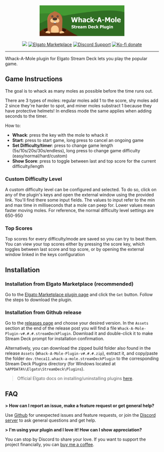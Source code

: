 <p align="center">
  <img src="/.github/images/banner.png?sanitize=true" height="100" />
</p>

<p align="center">
  <img src="https://img.shields.io/github/package-json/v/theca11/whack-a-mole/master?label=%20&color=green" />
  <a href="https://marketplace.elgato.com/product/whack-a-mole-c322a2db-bcdb-4531-ac6c-28ec05a3372d"><img src="https://img.shields.io/badge/Elgato_Marketplace-gray?logo=elgato&logoColor=white&labelColor=1231ac&color=gray" alt="Elgato Marketplace" /></a>
  <a href="https://discord.gg/yFce5NEDak"><img src="https://img.shields.io/badge/Discord-gray?logo=discord&logoColor=white&labelColor=6A7EC2&color=gray" alt="Discord Support" /></a>
  <a href="https://ko-fi.com/the_ca11"><img src="https://img.shields.io/badge/Ko--fi-gray?logo=kofi&logoColor=white&labelColor=red&color=gray" alt="Ko-fi donate" /></a>
</p>

<hr/>

Whack-A-Mole plugin for Elgato Stream Deck lets you play the popular game.

## Game Instructions
The goal is to whack as many moles as possible before the time runs out.

There are 3 types of moles: regular moles add 1 to the score, shy moles add 2 since they're harder to spot, and miner moles substract 1 because they have protective helmets! In endless mode the same applies when adding seconds to the timer.

How to:
- **Whack**: press the key with the mole to whack it
- **Start**: press to start game, long press to cancel an ongoing game
- **Set Difficulty/timer**: press to change game length (5s/10s/20s/30s/endless), long press to change game difficulty (easy/normal/hard/custom)
- **Show Score**: press to toggle between last and top score for the current difficulty/length

### Custom Difficulty Level
A custom difficulty level can be configured and selected. To do so, click on any of the plugin's keys and open the external window using the provided link. You'll find there some input fields. The values to input refer to the min and max time in milliseconds that a mole can peep for. Lower values mean faster moving moles. For reference, the normal difficulty level settings are 650-950

### Top Scores
Top scores for every difficulty/mode are saved so you can try to beat them. You can view your top scores either by pressing the score key, which toggles between last score and top score, or by opening the external window linked in the keys configuration

## Installation

### Installation from Elgato Marketplace (recommended)

Go to the [Elgato Marketplace plugin page](https://marketplace.elgato.com/product/whack-a-mole-c322a2db-bcdb-4531-ac6c-28ec05a3372d) and click the `Get` button. Follow the steps to download the plugin.

### Installation from Github release

Go to the [releases page](https://github.com/theca11/whack-a-mole/releases) and choose your desired version. In the `Assets` section at the end of the release post you will find a file `Whack-A-Mole-Plugin-v#.#.#.streamDeckPlugin`. Download it and double-click it to make Stream Deck prompt for installation confirmation.

Alternatively, you can download the zipped build folder also found in the release `Assets` (`Whack-A-Mole-Plugin-v#.#.#.zip`), extract it, and copy/paste the folder `dev.theca11.whack-a-mole.streamDeckPlugin` to the corresponding Stream Deck Plugins directory (for Windows located at `%APPDATA%\Elgato\StreamDeck\Plugins`).

> Official Elgato docs on installing/uninstalling plugins [here](https://help.elgato.com/hc/en-us/articles/11434818801293-Elgato-Stream-Deck-How-to-Install-and-Uninstall-Stream-Deck-Plugins-).


## FAQ

**> How can I report an issue, make a feature request or get general help?**

Use [Github](https://github.com/theca11/whack-a-mole/issues) for unexpected issues and feature requests, or join the [Discord server](https://discord.gg/yFce5NEDak) to ask general questions and get help.


**> I'm using your plugin and I love it! How can I show appreciation?**

You can stop by Discord to share your love. If you want to support the project financially, you can [buy me a coffee](https://ko-fi.com/the_ca11).
